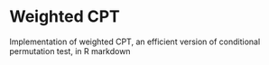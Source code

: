 # Weighted CPT

Implementation of weighted CPT, an efficient version of conditional permutation test, in R markdown
